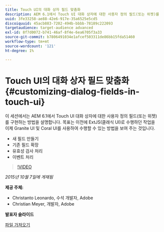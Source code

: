 ```yaml
---
title: Touch UI의 대화 상자 필드 맞춤화
description: AEM 6.1에서 Touch UI 대화 상자에 대한 사용자 정의 필드(또는 위젯)를 구현하는 방법을 알아봅니다. 이전에 ExtJS(클래식 UI)로 수행하던 작업을 이제 Granite UI 및 Coral UI를 사용하여 수행하는 방법에 대해 알아봅니다.
uuid: 3fe33258-ae88-42e6-917e-35a6525e5cd5
discoiquuid: 45acb883-7202-494b-bbbb-78189c222093
targetaudience: target-audience advanced
exl-id: 8f7d0072-b741-46af-8f4e-6ea6705f3a33
source-git-commit: b7806491034e1afcef503311de86bb15fda51460
workflow-type: tm+mt
source-wordcount: '121'
ht-degree: 1%

---
```


# Touch UI의 대화 상자 필드 맞춤화{#customizing-dialog-fields-in-touch-ui}

이 세션에서는 AEM 6.1에서 Touch UI 대화 상자에 대한 사용자 정의 필드(또는 위젯)를 구현하는 방법을 설명합니다. 목표는 이전에 ExtJS(클래식 UI)로 수행하던 작업을 이제 Granite UI 및 Coral UI를 사용하여 수행할 수 있는 방법을 보여 주는 것입니다.

* 새 필드 만들기
* 기존 필드 확장
* 유효성 검사 처리
* 이벤트 처리

>[!VIDEO](https://video.tv.adobe.com/v/19373/?quality=9)

*2015년 10월 7일에 게재됨*

**제공 주체:**

* Christanto Leonardo, 수석 개발자, Adobe
* Christian Meyer, 개발자, Adobe

**발표자 슬라이드**

[파일 가져오기](assets/aem-gems-customizing-touch-ui-dialog-fields.pdf)
<!--
[Get back to the Overview](https://helpx.adobe.com/experience-manager/kt/eseminars/gems/aem-index.html)
-->
